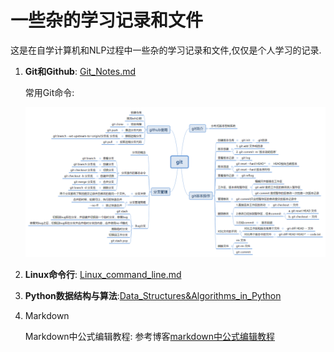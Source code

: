 # 一些杂的学习记录和文件

这是在自学计算机和NLP过程中一些杂的学习记录和文件,仅仅是个人学习的记录.

1. **Git和Github**: [Git_Notes.md](./Git_Notes.md)

   常用Git命令:

   ![Git](./images/git.png)

2. **Linux命令行**: [Linux_command_line.md](./Linux_command_line.md)

3. **Python数据结构与算法**:[Data_Structures&Algorithms_in_Python](./Data_Structures&Algorithms_in_Python)

4. Markdown

   Markdown中公式编辑教程: 参考博客[markdown中公式编辑教程](https://www.jianshu.com/p/25f0139637b7)

